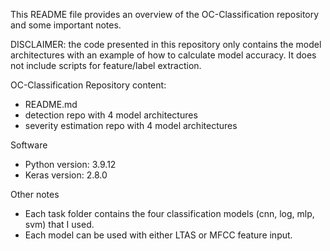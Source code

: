 This README file provides an overview of the OC-Classification repository and some important notes.

DISCLAIMER: the code presented in this repository only contains the model architectures with an example of how to calculate model accuracy. It does not include scripts for feature/label extraction. 

OC-Classification Repository content:
- README.md
- detection repo with 4 model architectures
- severity estimation repo with 4 model architectures

Software
- Python version: 3.9.12
- Keras version: 2.8.0

Other notes
- Each task folder contains the four classification models (cnn, log, mlp, svm) that I used.
- Each model can be used with either LTAS or MFCC feature input. 


